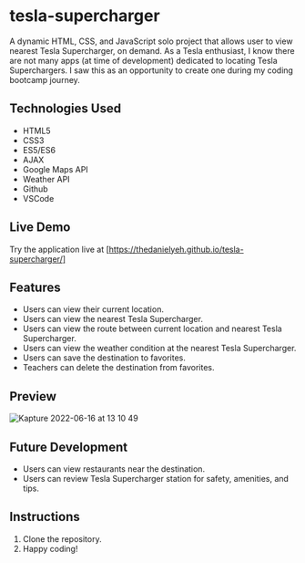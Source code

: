 # tesla-supercharger
A dynamic HTML, CSS, and JavaScript solo project that allows user to view nearest Tesla Supercharger, on demand.
As a Tesla enthusiast, I know there are not many apps (at time of development) dedicated to locating Tesla Superchargers. I saw this as an opportunity to create one during my coding bootcamp journey.

## Technologies Used
- HTML5
- CSS3
- ES5/ES6
- AJAX
- Google Maps API
- Weather API
- Github
- VSCode

## Live Demo
Try the application live at [https://thedanielyeh.github.io/tesla-supercharger/]

## Features
- Users can view their current location.
- Users can view the nearest Tesla Supercharger.
- Users can view the route between current location and nearest Tesla Supercharger.
- Users can view the weather condition at the nearest Tesla Supercharger.
- Users can save the destination to favorites.
- Teachers can delete the destination from favorites.

## Preview
![Kapture 2022-06-16 at 13 10 49](https://user-images.githubusercontent.com/96906988/174160842-00491800-2bbb-46a3-ad82-16e6cfafe703.gif)

## Future Development
- Users can view restaurants near the destination.
- Users can review Tesla Supercharger station for safety, amenities, and tips.

## Instructions
1. Clone the repository.
2. Happy coding!
